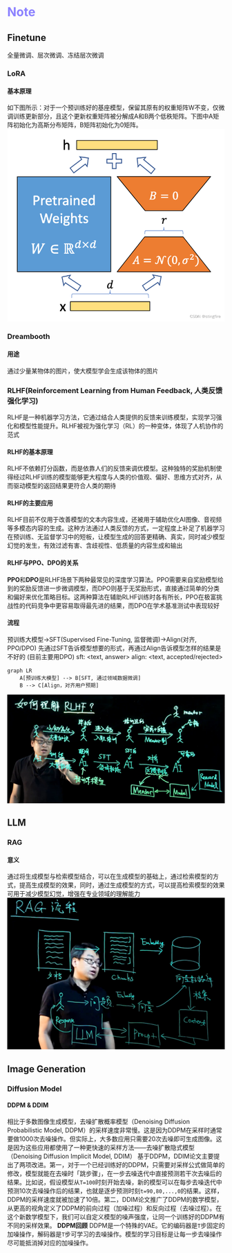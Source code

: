 # <text style="color:rgb(140,130,255)">Note</text>

## Finetune
全量微调、层次微调、冻结层次微调

### LoRA
#### 基本原理
如下图所示：对于一个预训练好的基座模型，保留其原有的权重矩阵W不变，仅微调训练更新部分，且这个更新权重矩阵被分解成A和B两个低秩矩阵。下图中A矩阵初始化为高斯分布矩阵，B矩阵初始化为0矩阵。
![alt text](imgs/image-3.png)

### Dreambooth
#### 用途
通过少量某物体的图片，使大模型学会生成该物体的图片

### RLHF(Reinforcement Learning from Human Feedback, 人类反馈强化学习)
RLHF是一种机器学习方法，它通过结合人类提供的反馈来训练模型，实现学习强化和模型性能提升。RLHF被视为强化学习（RL）的一种变体，体现了人机协作的范式

#### RLHF的基本原理
RLHF不依赖打分函数，而是依靠人们的反馈来调优模型。这种独特的奖励机制使得经过RLHF训练的模型能够更大程度与人类的价值观、偏好、思维方式对齐，从而驱动模型的返回结果更符合人类的期待

#### RLHF的主要应用
RLHF目前不仅用于改善模型的文本内容生成，还被用于辅助优化AI图像、音视频等多模态内容的生成。这种方法通过人类反馈的方式，一定程度上补足了机器学习在预训练、无监督学习中的短板，让模型生成的回答更精确、真实，同时减少模型幻觉的发生，有效过滤有害、含歧视性、低质量的内容生成和输出

#### RLHF与PPO、DPO的关系
**PPO**和**DPO**是RLHF场景下两种最常见的深度学习算法。PPO需要来自奖励模型给到的奖励反馈进一步微调模型，而DPO则基于无奖励形式，直接通过简单的分类和偏好来优化策略目标。这两种算法在辅助RLHF训练时各有所长，PPO在极富挑战性的代码竞争中更容易取得最先进的结果，而DPO在学术基准测试中表现较好

#### 流程
预训练大模型->SFT(Supervised Fine-Tuning, 监督微调)->Align(对齐, PPO/DPO)
先通过SFT告诉模型想要的形式，再通过Align告诉模型怎样的结果是不好的 (目前主要用DPO)
sft: <text, answer>
align: <text, accepted/rejected>
```mermaid
graph LR
    A[预训练大模型] --> B[SFT, 通过领域数据微调]
    B --> C[Align，对齐用户预期]
```
![alt text](imgs/image-1.png)
## LLM
### RAG
#### 意义
通过将生成模型与检索模型结合，可以在生成模型的基础上，通过检索模型的方式，提高生成模型的效果，同时，通过生成模型的方式，可以提高检索模型的效果
可用于减少模型幻觉，增强在专业领域的理解能力
![alt text](imgs/image-2.png)

## Image Generation
### Diffusion Model
#### DDPM & DDIM
相比于多数图像生成模型，去噪扩散概率模型（Denoising Diffusion Probabilistic Model, DDPM）的采样速度非常慢。这是因为DDPM在采样时通常要做1000次去噪操作。但实际上，大多数应用只需要20次去噪即可生成图像。这是因为这些应用都使用了一种更快速的采样方法——去噪扩散隐式模型（Denoising Diffusion Implicit Model, DDIM）
基于DDPM，DDIM论文主要提出了两项改进。第一，对于一个已经训练好的DDPM，只需要对采样公式做简单的修改，模型就能在去噪时「跳步骤」，在一步去噪迭代中直接预测若干次去噪后的结果。比如说，假设模型从```T=100```时刻开始去噪，新的模型可以在每步去噪迭代中预测10次去噪操作后的结果，也就是逐步预测时刻```t=90,80,...,0```的结果。这样，DDPM的采样速度就被加速了10倍。第二，DDIM论文推广了DDPM的数学模型，从更高的视角定义了DDPM的前向过程（加噪过程）和反向过程（去噪过程）。在这个新数学模型下，我们可以自定义模型的噪声强度，让同一个训练好的DDPM有不同的采样效果。
**DDPM回顾**
DDPM是一个特殊的VAE。它的编码器是```T```步固定的加噪操作，解码器是```T```步可学习的去噪操作。模型的学习目标是让每一步去噪操作尽可能抵消掉对应的加噪操作。